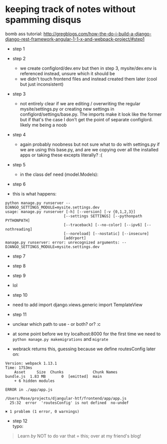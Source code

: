 # keeping track of notes without spamming disqus  

bomb ass tutorial: http://gregblogs.com/how-the-do-i-build-a-django-django-rest-framework-angular-1-1-x-and-webpack-project/#step1  

* step 1
* step 2  

  * we create configlord/dev.env but then in step 3, mysite/dev.env is referenced instead, unsure which it should be
  * we didn't touch frontend files and instead created them later (cool but just inconsistent)

* step 3

  * not entirely clear if we are editing / overwriting the regular mysite/settings.py or creating new settings in configlord/settings/base.py. The imports make it look like the former but if that's the case I don't get the point of separate configlord. likely me being a noob
  
* step 4

  * again probably noobness but not sure what to do with settings.py if we are using this base.py, and are we copying over all the installed apps or taking these excepts literally? :( 
  
* step 5

  * in the class def need (model.Models):
  
* step 6

 * this is what happens: 
 ```  
 python manage.py runserver --DJANGO_SETTINGS_MODULE=mysite.settings.dev
usage: manage.py runserver [-h] [--version] [-v {0,1,2,3}]
                           [--settings SETTINGS] [--pythonpath PYTHONPATH]
                           [--traceback] [--no-color] [--ipv6] [--nothreading]
                           [--noreload] [--nostatic] [--insecure]
                           [addrport]
manage.py runserver: error: unrecognized arguments: --DJANGO_SETTINGS_MODULE=mysite.settings.dev
```  

* step 7
* step 8
* step 9

 * lol

* step 10

 * need to add import django.views.generic import TemplateView

* step 11

 * unclear which path to use - or both? or? :c
 * at some point before we try localhost:8000 for the first time we need to `python manage.py makemigrations` and `migrate`  
 * webrack returns this, guessing because we define routesConfig later on:
``` 
Version: webpack 1.13.1
Time: 1753ms
    Asset     Size  Chunks             Chunk Names
bundle.js  1.83 MB       0  [emitted]  main
    + 6 hidden modules

ERROR in ./app/app.js

/Users/Rose/projects/djangular-htf/frontend/app/app.js
  25:32  error  'routesConfig' is not defined  no-undef

✖ 1 problem (1 error, 0 warnings)
``` 
* step 12  
typo:  
 > Learn *by* NOT to do var that = this; over at my friend's blog!
